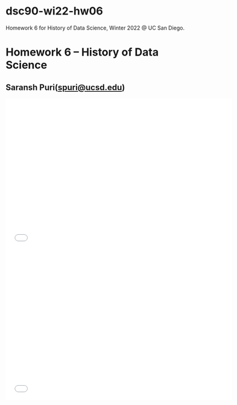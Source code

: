 # dsc90-wi22-hw06
Homework 6 for History of Data Science, Winter 2022 @ UC San Diego.
# Homework 6 – History of Data Science
## Saransh Puri(spuri@ucsd.edu)


<iframe  src='snow-map.html' width=600 height=400 frameBorder=0></iframe>

<iframe  src='plotly-fig.html' width=600 height=400 frameBorder=0></iframe>



